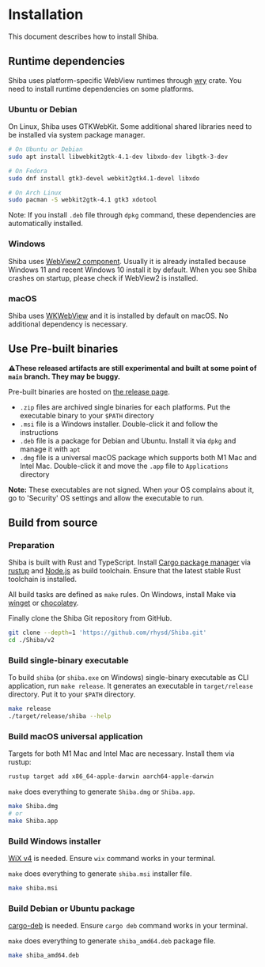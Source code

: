 Installation
============

This document describes how to install Shiba.

## Runtime dependencies

Shiba uses platform-specific WebView runtimes through [wry][] crate. You need to install runtime dependencies on some
platforms.

### Ubuntu or Debian

On Linux, Shiba uses GTKWebKit. Some additional shared libraries need to be installed via system package manager.

```sh
# On Ubuntu or Debian
sudo apt install libwebkit2gtk-4.1-dev libxdo-dev libgtk-3-dev

# On Fedora
sudo dnf install gtk3-devel webkit2gtk4.1-devel libxdo

# On Arch Linux
sudo pacman -S webkit2gtk-4.1 gtk3 xdotool
```

Note: If you install `.deb` file through `dpkg` command, these dependencies are automatically installed.

### Windows

Shiba uses [WebView2 component][webview2]. Usually it is already installed because Windows 11 and recent Windows 10
install it by default. When you see Shiba crashes on startup, please check if WebView2 is installed.

### macOS

Shiba uses [WKWebView][wkwebview] and it is installed by default on macOS. No additional dependency is necessary.

## Use Pre-built binaries

**:warning:These released artifacts are still experimental and built at some point of `main` branch. They may be buggy.**

Pre-built binaries are hosted on [the release page](https://github.com/rhysd/Shiba/releases/tag/unreleased).

- `.zip` files are archived single binaries for each platforms. Put the executable binary to your `$PATH` directory
- `.msi` file is a Windows installer. Double-click it and follow the instructions
- `.deb` file is a package for Debian and Ubuntu. Install it via `dpkg` and manage it with `apt`
- `.dmg` file is a universal macOS package which supports both M1 Mac and Intel Mac. Double-click it and move the `.app`
  file to `Applications` directory

**Note:** These executables are not signed. When your OS complains about it, go to 'Security' OS settings and allow the
executable to run.

## Build from source

### Preparation

Shiba is built with Rust and TypeScript. Install [Cargo package manager][cargo] via [rustup][] and [Node.js][nodejs] as
build toolchain. Ensure that the latest stable Rust toolchain is installed.

All build tasks are defined as `make` rules. On Windows, install Make via [winget][winget-make] or [chocolatey][choco-make].

Finally clone the Shiba Git repository from GitHub.

```sh
git clone --depth=1 'https://github.com/rhysd/Shiba.git'
cd ./Shiba/v2
```

### Build single-binary executable

To build `shiba` (or `shiba.exe` on Windows) single-binary executable as CLI application, run `make release`.
It generates an executable in `target/release` directory. Put it to your `$PATH` directory.

```sh
make release
./target/release/shiba --help
```

### Build macOS universal application

Targets for both M1 Mac and Intel Mac are necessary. Install them via rustup:

```sh
rustup target add x86_64-apple-darwin aarch64-apple-darwin
```

`make` does everything to generate `Shiba.dmg` or `Shiba.app`.

```sh
make Shiba.dmg
# or
make Shiba.app
```

### Build Windows installer

[WiX v4][wix] is needed. Ensure `wix` command works in your terminal.

`make` does everything to generate `shiba.msi` installer file.

```sh
make shiba.msi
```

### Build Debian or Ubuntu package

[cargo-deb][] is needed. Ensure `cargo deb` command works in your terminal.

`make` does everything to generate `shiba_amd64.deb` package file.

```sh
make shiba_amd64.deb
```

[wry]: https://github.com/tauri-apps/wry
[webview2]: https://developer.microsoft.com/en-us/microsoft-edge/webview2/
[wkwebview]: https://developer.apple.com/documentation/webkit/wkwebview
[cargo]: https://doc.rust-lang.org/cargo/
[rustup]: https://rustup.rs/
[nodejs]: https://nodejs.org/en
[winget-make]: https://winget.run/pkg/GnuWin32/Make
[choco-make]: https://community.chocolatey.org/packages/make
[wix]: https://wixtoolset.org/
[cargo-deb]: https://github.com/kornelski/cargo-deb
